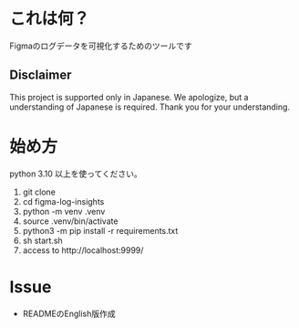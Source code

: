 # これは何？
Figmaのログデータを可視化するためのツールです

## Disclaimer
This project is supported only in Japanese. We apologize, but a understanding of Japanese is required.
Thank you for your understanding.


# 始め方
python 3.10 以上を使ってください。

1. git clone
1. cd figma-log-insights
1. python -m venv .venv
1. source .venv/bin/activate
1. python3 -m pip install -r requirements.txt
1. sh start.sh
1. access to http://localhost:9999/ 


# Issue
* READMEのEnglish版作成

